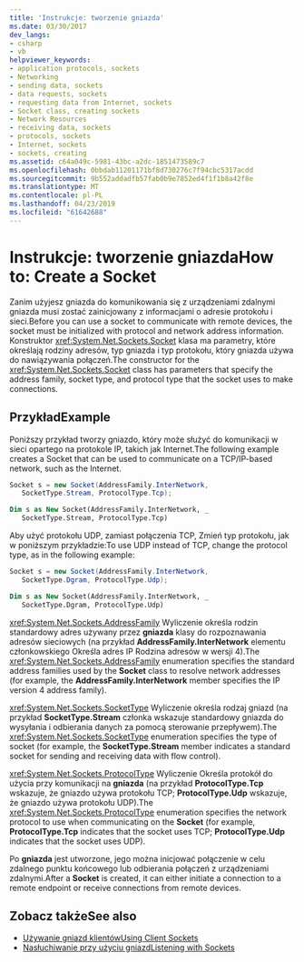 ```yaml
---
title: 'Instrukcje: tworzenie gniazda'
ms.date: 03/30/2017
dev_langs:
- csharp
- vb
helpviewer_keywords:
- application protocols, sockets
- Networking
- sending data, sockets
- data requests, sockets
- requesting data from Internet, sockets
- Socket class, creating sockets
- Network Resources
- receiving data, sockets
- protocols, sockets
- Internet, sockets
- sockets, creating
ms.assetid: c64a049c-5981-43bc-a2dc-1851473589c7
ms.openlocfilehash: 0bbdab11201171bf8d730276c7f94cbc5317acdd
ms.sourcegitcommit: 9b552addadfb57fab0b9e7852ed4f1f1b8a42f8e
ms.translationtype: MT
ms.contentlocale: pl-PL
ms.lasthandoff: 04/23/2019
ms.locfileid: "61642688"
---
```

# <a name="how-to-create-a-socket"></a><span data-ttu-id="236a8-102">Instrukcje: tworzenie gniazda</span><span class="sxs-lookup"><span data-stu-id="236a8-102">How to: Create a Socket</span></span>
<span data-ttu-id="236a8-103">Zanim użyjesz gniazda do komunikowania się z urządzeniami zdalnymi gniazda musi zostać zainicjowany z informacjami o adresie protokołu i sieci.</span><span class="sxs-lookup"><span data-stu-id="236a8-103">Before you can use a socket to communicate with remote devices, the socket must be initialized with protocol and network address information.</span></span> <span data-ttu-id="236a8-104">Konstruktor <xref:System.Net.Sockets.Socket> klasa ma parametry, które określają rodziny adresów, typ gniazda i typ protokołu, który gniazda używa do nawiązywania połączeń.</span><span class="sxs-lookup"><span data-stu-id="236a8-104">The constructor for the <xref:System.Net.Sockets.Socket> class has parameters that specify the address family, socket type, and protocol type that the socket uses to make connections.</span></span>  
  
## <a name="example"></a><span data-ttu-id="236a8-105">Przykład</span><span class="sxs-lookup"><span data-stu-id="236a8-105">Example</span></span>  
 <span data-ttu-id="236a8-106">Poniższy przykład tworzy gniazdo, który może służyć do komunikacji w sieci opartego na protokole IP, takich jak Internet.</span><span class="sxs-lookup"><span data-stu-id="236a8-106">The following example creates a Socket that can be used to communicate on a TCP/IP-based network, such as the Internet.</span></span>  
  
```csharp  
Socket s = new Socket(AddressFamily.InterNetwork,   
   SocketType.Stream, ProtocolType.Tcp);  
```  
  
```vb  
Dim s as New Socket(AddressFamily.InterNetwork, _  
   SocketType.Stream, ProtocolType.Tcp)  
```  
  
 <span data-ttu-id="236a8-107">Aby użyć protokołu UDP, zamiast połączenia TCP, Zmień typ protokołu, jak w poniższym przykładzie:</span><span class="sxs-lookup"><span data-stu-id="236a8-107">To use UDP instead of TCP, change the protocol type, as in the following example:</span></span>  
  
```csharp  
Socket s = new Socket(AddressFamily.InterNetwork,   
   SocketType.Dgram, ProtocolType.Udp);  
```  
  
```vb  
Dim s as New Socket(AddressFamily.InterNetwork, _  
   SocketType.Dgram, ProtocolType.Udp)  
```  
  
 <span data-ttu-id="236a8-108"><xref:System.Net.Sockets.AddressFamily> Wyliczenie określa rodzin standardowy adres używany przez **gniazda** klasy do rozpoznawania adresów sieciowych (na przykład **AddressFamily.InterNetwork** elementu członkowskiego Określa adres IP Rodzina adresów w wersji 4).</span><span class="sxs-lookup"><span data-stu-id="236a8-108">The <xref:System.Net.Sockets.AddressFamily> enumeration specifies the standard address families used by the **Socket** class to resolve network addresses (for example, the **AddressFamily.InterNetwork** member specifies the IP version 4 address family).</span></span>  
  
 <span data-ttu-id="236a8-109"><xref:System.Net.Sockets.SocketType> Wyliczenie określa rodzaj gniazd (na przykład **SocketType.Stream** członka wskazuje standardowy gniazda do wysyłania i odbierania danych za pomocą sterowanie przepływem).</span><span class="sxs-lookup"><span data-stu-id="236a8-109">The <xref:System.Net.Sockets.SocketType> enumeration specifies the type of socket (for example, the **SocketType.Stream** member indicates a standard socket for sending and receiving data with flow control).</span></span>  
  
 <span data-ttu-id="236a8-110"><xref:System.Net.Sockets.ProtocolType> Wyliczenie Określa protokół do użycia przy komunikacji na **gniazda** (na przykład **ProtocolType.Tcp** wskazuje, że gniazdo używa protokołu TCP; **ProtocolType.Udp** wskazuje, że gniazdo używa protokołu UDP).</span><span class="sxs-lookup"><span data-stu-id="236a8-110">The <xref:System.Net.Sockets.ProtocolType> enumeration specifies the network protocol to use when communicating on the **Socket** (for example, **ProtocolType.Tcp** indicates that the socket uses TCP; **ProtocolType.Udp** indicates that the socket uses UDP).</span></span>  
  
 <span data-ttu-id="236a8-111">Po **gniazda** jest utworzone, jego można inicjować połączenie w celu zdalnego punktu końcowego lub odbierania połączeń z urządzeniami zdalnymi.</span><span class="sxs-lookup"><span data-stu-id="236a8-111">After a **Socket** is created, it can either initiate a connection to a remote endpoint or receive connections from remote devices.</span></span>  
  
## <a name="see-also"></a><span data-ttu-id="236a8-112">Zobacz także</span><span class="sxs-lookup"><span data-stu-id="236a8-112">See also</span></span>

- [<span data-ttu-id="236a8-113">Używanie gniazd klientów</span><span class="sxs-lookup"><span data-stu-id="236a8-113">Using Client Sockets</span></span>](../../../docs/framework/network-programming/using-client-sockets.md)
- [<span data-ttu-id="236a8-114">Nasłuchiwanie przy użyciu gniazd</span><span class="sxs-lookup"><span data-stu-id="236a8-114">Listening with Sockets</span></span>](../../../docs/framework/network-programming/listening-with-sockets.md)
